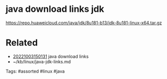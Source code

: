 # java download links jdk
https://repo.huaweicloud.com/java/jdk/8u181-b13/jdk-8u181-linux-x64.tar.gz

# Related
- [20221003150131](/zet/20221003150131/README.md) java download links
- ~/kb/linux/java-jdk-links.md

Tags:
    #assorted #linux #java
